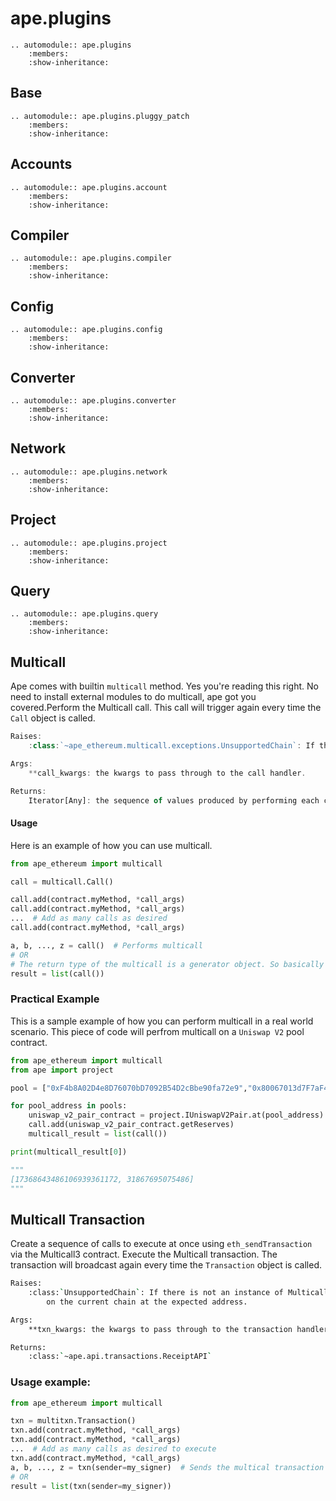 # ape.plugins

```{eval-rst}
.. automodule:: ape.plugins
    :members:
    :show-inheritance:
```

## Base

```{eval-rst}
.. automodule:: ape.plugins.pluggy_patch
    :members:
    :show-inheritance:
```

## Accounts

```{eval-rst}
.. automodule:: ape.plugins.account
    :members:
    :show-inheritance:
```

## Compiler

```{eval-rst}
.. automodule:: ape.plugins.compiler
    :members:
    :show-inheritance:
```

## Config

```{eval-rst}
.. automodule:: ape.plugins.config
    :members:
    :show-inheritance:
```

## Converter

```{eval-rst}
.. automodule:: ape.plugins.converter
    :members:
    :show-inheritance:
```

## Network

```{eval-rst}
.. automodule:: ape.plugins.network
    :members:
    :show-inheritance:
```

## Project

```{eval-rst}
.. automodule:: ape.plugins.project
    :members:
    :show-inheritance:
```

## Query

```{eval-rst}
.. automodule:: ape.plugins.query
    :members:
    :show-inheritance:
```

## Multicall

Ape comes with builtin `multicall` method. Yes you're reading this right. No need to install external modules to do multicall, ape got you covered.Perform the Multicall call. This call will trigger again every time the `Call` object is called.

```js
Raises:
    :class:`~ape_ethereum.multicall.exceptions.UnsupportedChain`: If there is not an instance of Multicall3 deployed on the current chain at the expected address.

Args:
    **call_kwargs: the kwargs to pass through to the call handler.

Returns:
    Iterator[Any]: the sequence of values produced by performing each call stored by this instance.
```

#### Usage

Here is an example of how you can use multicall.

```py
from ape_ethereum import multicall

call = multicall.Call()

call.add(contract.myMethod, *call_args)
call.add(contract.myMethod, *call_args)
...  # Add as many calls as desired
call.add(contract.myMethod, *call_args)

a, b, ..., z = call()  # Performs multicall
# OR
# The return type of the multicall is a generator object. So basically this will convert the result returned by the multicall into a list
result = list(call()) 

```

### Practical Example

This is a sample example of how you can perform multicall in a real world scenario. This piece of code will perfrom multicall on a `Uniswap V2` pool contract.

```py
from ape_ethereum import multicall
from ape import project

pool = ["0xF4b8A02D4e8D76070bD7092B54D2cBbe90fa72e9","0x80067013d7F7aF4e86b3890489AcAFe79F31a4Cb"]

for pool_address in pools:
    uniswap_v2_pair_contract = project.IUniswapV2Pair.at(pool_address)
    call.add(uniswap_v2_pair_contract.getReserves)
    multicall_result = list(call())

print(multicall_result[0])

"""
[17368643486106939361172, 31867695075486]
"""
```

<!-- ### Encode Multicall Transaction
Encode the Multicall transaction as a ``TransactionAPI`` object, but do not execute it.
Returns:
```js
:class:`~ape.api.transactions.TransactionAPI`
```

```py
from ape_ethereum import multicall

call = multicall.Call()
call.add(contract.myMethod, *call_args)
call.add(contract.myMethod, *call_args)
...  # Add as many calls as desired
call.add(contract.myMethod, *call_args)

encoded_call = call.as_transaction()
``` -->

## Multicall Transaction

Create a sequence of calls to execute at once using `eth_sendTransaction` via the Multicall3 contract. Execute the Multicall transaction. The transaction will broadcast again every time the `Transaction` object is called.

```bash
Raises:
    :class:`UnsupportedChain`: If there is not an instance of Multicall3 deployed
        on the current chain at the expected address.

Args:
    **txn_kwargs: the kwargs to pass through to the transaction handler.

Returns:
    :class:`~ape.api.transactions.ReceiptAPI`
```

### Usage example:

```py
from ape_ethereum import multicall

txn = multitxn.Transaction()
txn.add(contract.myMethod, *call_args)
txn.add(contract.myMethod, *call_args)
...  # Add as many calls as desired to execute
txn.add(contract.myMethod, *call_args)
a, b, ..., z = txn(sender=my_signer)  # Sends the multical transaction
# OR
result = list(txn(sender=my_signer))
```
